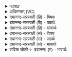 <details><summary>पदपाठः</summary>

यत्। अश्वा॑य। वासः॑। उ॒प॒स्तृ॒णन्तीत्यु॑पऽस्तृ॒णन्ति॑। अ॒धी॒वा॒सम्। अ॒धि॒वा॒समित्य॑धिऽवा॒सम्। या। हिर॑ण्यानि। अ॒स्मै॒। स॒न्दान॒मिति॑ स॒म्ऽदान॑म्। अर्व॑न्तम्। पड्वी॑शम्। प्रि॒या। दे॒वेषु॑। आ। या॒म॒य॒न्ति॒। य॒म॒य॒न्तीति॑ यमयन्ति। ३९।
</details>

<details><summary>अधिमन्त्रम् (VC)</summary>

- विद्वांसो देवता
- गोतम ऋषिः
- विराट्पङ्क्तिः
- पञ्चमः
</details>

<details><summary>दयानन्द-सरस्वती (हि) - विषयः</summary>

फिर उसी विषय को अगले मन्त्र में कहा है ॥
</details>

<details><summary>दयानन्द-सरस्वती (हि) - पदार्थः</summary>

पदार्थान्वयभाषाः -  हे मनुष्यो ! आप (अस्मै) इस (अश्वाय) घोड़े के लिए (यत्) जो (वासः) वस्त्र (अधीवासम्) चारजामा (सन्दानम्) मुहेरा आदि और (या) जिन (हिरण्यानि) सुवर्ण के बनाये हुए आभूषणों को (उपस्तृणन्ति) ढापते वा जिस (पड्वीशम्) पैरों से प्रवेश करते और (अर्वन्तम्) जाते हुए घोड़े को (आ, यामयन्ति) अच्छे प्रकार नियम में रखते हैं, वे सब पदार्थ और काम (देवेषु) विद्वानों में (प्रिया) प्रीति देनेवाले हों ॥३९ ॥
</details>

<details><summary>दयानन्द-सरस्वती (हि) - भावार्थः</summary>

भावार्थभाषाः -  जो मनुष्य घोड़े आदि पशुओं की यथावत् रक्षा करके उपकार लेवें तो बहुत कार्यों की सिद्धि से उपकारयुक्त हों ॥३९ ॥
</details>

<details><summary>दयानन्द-सरस्वती (सं) - विषयः</summary>

पुनस्तमेव विषयमाह ॥
</details>

<details><summary>दयानन्द-सरस्वती (सं) - पदार्थः</summary>

पदार्थान्वयभाषाः -  हे मनुष्या ! भवन्तोऽस्मा अश्वाय यद्वासोऽधीवासं सन्दानं या हिरण्यान्युपस्तृणन्ति यं पड्वीशमर्वन्तमायामयन्ति, तानि सर्वाणि देवेषु प्रिया सन्तु ॥३९ ॥
</details>

<details><summary>दयानन्द-सरस्वती (सं) - भावार्थः</summary>

भावार्थभाषाः -  यदि मनुष्या अश्वादीन् पशून् यथावद् रक्षयित्वोपकारं गृह्णीयुस्तर्हि बहुकार्यसिद्ध्युपकृताः स्युः ॥३९ ॥
</details>

<details><summary>सविता जोशी ← दयानन्दः (म) - भावार्थः</summary>

भावार्थभाषाः -  जी माणसे घोडे वगैरे पशूंचे रक्षण करून त्यांचा उपयोग करून घेतात ती खूप कार्य करतात म्हणून उपकारक असतात.
</details>